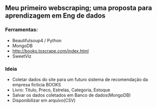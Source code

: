 ## Meu primeiro webscraping; uma proposta para aprendizagem em Eng de dados

### Ferramentas:
+ Beautifulsoup4 / Python
+ MongoDB
+ http://books.toscrape.com/index.html
+ SweetViz

### Ideia
+ Coletar dados do site para um futuro sistema de recomendação da empresa ficticia BOOKS
+ Livro: Titulo, Preco, Estrelas, Categoria, Estoque
+ Salvar os dados coletados em Banco de dados(MongoDB)
+ Disponibilizar em arquivo(CSV)

